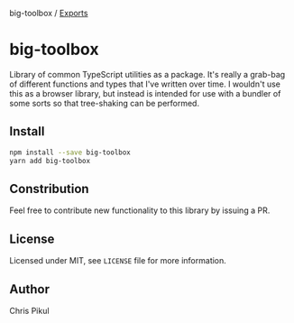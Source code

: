 big-toolbox / [Exports](modules.md)

# big-toolbox

Library of common TypeScript utilities as a package. It's really a grab-bag of different functions and types that I've written over time. I wouldn't use this
as a browser library, but instead is intended for use with a bundler of some sorts so that tree-shaking can be performed.

## Install

```bash
npm install --save big-toolbox
yarn add big-toolbox
```

## Constribution

Feel free to contribute new functionality to this library by issuing a PR.

## License

Licensed under MIT, see `LICENSE` file for more information.

## Author

Chris Pikul
